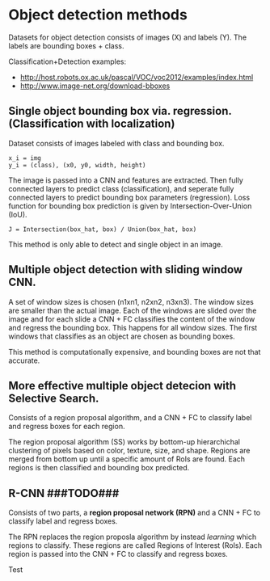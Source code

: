 # Object detection methods

Datasets for object detection consists of images (X) and labels (Y). The labels are bounding boxes + class.

Classification+Detection examples:

* http://host.robots.ox.ac.uk/pascal/VOC/voc2012/examples/index.html
* http://www.image-net.org/download-bboxes

## Single object bounding box via. regression. (Classification with localization)
Dataset consists of images labeled with class and bounding box.

    x_i = img
    y_i = (class), (x0, y0, width, height)

The image is passed into a CNN and features are extracted. Then fully connected layers to predict class (classification), and seperate fully connected layers to predict bounding box parameters (regression).
Loss function for bounding box prediction is given by Intersection-Over-Union (IoU).

    J = Intersection(box_hat, box) / Union(box_hat, box)

This method is only able to detect and single object in an image.

## Multiple object detection with sliding window CNN.
A set of window sizes is chosen (n1xn1, n2xn2, n3xn3). The window sizes are smaller than the actual image. Each of the windows are slided over the image and for each slide a CNN + FC classifies the content of the window and regress the bounding box. This happens for all window sizes. The first windows that classifies as an object are chosen as bounding boxes.

This method is computationally expensive, and bounding boxes are not that accurate.


## More effective multiple object detecion with Selective Search.
Consists of a region proposal algorithm, and a CNN + FC to classify label and regress boxes for each region.

The region proposal algorithm (SS) works by bottom-up hierarchichal clustering of pixels based on color, texture, size, and shape. Regions are merged from bottom up until a specific amount of RoIs are found. Each regions is then classified and bounding box predicted.


## R-CNN **###TODO###**
Consists of two parts, a **region proposal network (RPN)** and a CNN + FC to classify label and regress boxes.

The RPN replaces the region proposla algorithm by instead _learning_ which regions to classify. These regions are called Regions of Interest (RoIs). Each region is passed into the CNN + FC to classify and regress boxes.

Test
